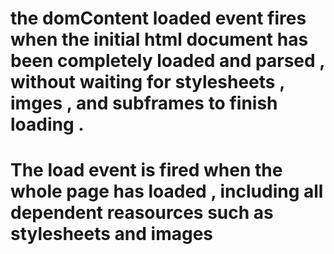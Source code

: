 #  the domContent loaded event fires when the initial html document has been completely loaded and parsed , without waiting for stylesheets , imges , and subframes to finish loading .

# The load event is fired when the whole page has loaded , including all dependent reasources such as stylesheets and images 